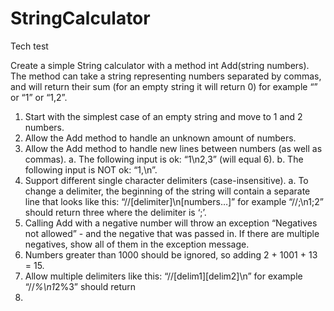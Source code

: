 # StringCalculator
Tech test


Create a simple String calculator with a method int Add(string numbers).
The method can take a string representing numbers separated by commas, and will return their sum (for an
empty string it will return 0) for example “” or “1” or “1,2”.
1. Start with the simplest case of an empty string and move to 1 and 2 numbers.
2. Allow the Add method to handle an unknown amount of numbers.
3. Allow the Add method to handle new lines between numbers (as well as commas).
a. The following input is ok: “1\n2,3” (will equal 6).
b. The following input is NOT ok: “1,\n”.
4. Support different single character delimiters (case-insensitive).
a. To change a delimiter, the beginning of the string will contain a separate line that looks like
this: “//[delimiter]\n[numbers…]” for example “//;\n1;2” should return three where the
delimiter is ‘;’.
5. Calling Add with a negative number will throw an exception “Negatives not allowed” - and the
negative that was passed in. If there are multiple negatives, show all of them in the exception
message.
6. Numbers greater than 1000 should be ignored, so adding 2 + 1001 + 13 = 15.
7. Allow multiple delimiters like this: “//[delim1][delim2]\n” for example “//*%\n1*2%3” should return
6.
